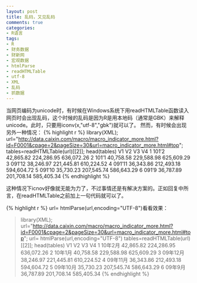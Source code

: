 ```yaml
---
layout: post
title: 乱码，又见乱码
comments: true
categories:
- R语言
tags:
- R
- 财务数据
- 财新网
- 宏观数据
- htmlParse
- readHTMLTable
- utf-8
- XML
- 乱码
- 抓数据 
---
```

  
当网页编码为unicode时，有时候在Windows系统下用readHTMLTable函数读入网页时会出现乱码，这个时候的乱码是因为R是用本地码（通常是GBK）来解释unicode。此时，只要用iconv(x,"utf-8","gbk")就可以了。
然而，有时候会出现另外一种情况：
{% highlight r %}
library(XML);
url="http://data.caixin.com/macro/macro_indicator_more.html?id=F0001&cpage=2&pageSize=30&url=macro_indicator_more.html#top";
tables=readHTMLTable(url)[[2]];
head(tables)
 V1 V2 V3 V4
 1 101′2 42,865.82 224,286.95 636,072.26
 2 101′1 40,758.58 229,588.98 625,609.29
 3 091′12 38,246.97 221,445.81 610,224.52
 4 091′11 36,343.86 212,493.18 594,604.72
 5 091′10 35,730.23 207,545.74 586,643.29
 6 091′9 36,787.89 201,708.14 585,405.34
{% endhighlight %}

这种情况下icnov好像就无能为力了，不过事情还是有解决方案的。正如回复中所言，在readHTMLTable之前加上一句代码就可以了。

{% highlight r %}
url= htmlParse(url,encoding="UTF-8")看看效果：

> library(XML);
> url="http://data.caixin.com/macro/macro_indicator_more.html?id=F0001&cpage=2&pageSize=30&url=macro_indicator_more.html#top";
> url= htmlParse(url,encoding="UTF-8")
> tables=readHTMLTable(url)[[2]];
> head(tables)
 V1 V2 V3 V4
1 10年2月 42,865.82 224,286.95 636,072.26
2 10年1月 40,758.58 229,588.98 625,609.29
3 09年12月 38,246.97 221,445.81 610,224.52
4 09年11月 36,343.86 212,493.18 594,604.72
5 09年10月 35,730.23 207,545.74 586,643.29
6 09年9月 36,787.89 201,708.14 585,405.34 
{% endhighlight %}
 